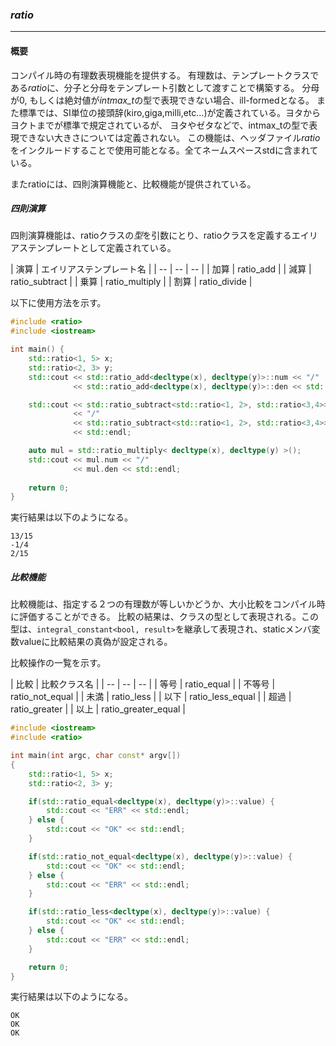### *ratio*
----
#### 概要
コンパイル時の有理数表現機能を提供する。
有理数は、テンプレートクラスである*ratio*に、分子と分母をテンプレート引数として渡すことで構築する。
分母が0, もしくは絶対値が*intmax_t*の型で表現できない場合、ill-formedとなる。
また標準では、SI単位の接頭辞(kiro,giga,milli,etc...)が定義されている。ヨタからヨクトまでが標準で規定されているが、
ヨタやゼタなどで、intmax_tの型で表現できない大きさについては定義されない。
この機能は、ヘッダファイル*ratio*をインクルードすることで使用可能となる。全てネームスペースstdに含まれている。

またratioには、四則演算機能と、比較機能が提供されている。

##### 四則演算
四則演算機能は、ratioクラスの*型*を引数にとり、ratioクラスを定義するエイリアステンプレートとして定義されている。

| 演算 | エイリアステンプレート名 |
| -- | -- | -- |
| 加算 | ratio_add |
| 減算 | ratio_subtract |
| 乗算 | ratio_multiply |
| 割算 | ratio_divide |

以下に使用方法を示す。

```c++
#include <ratio>
#include <iostream>

int main() {
    std::ratio<1, 5> x;
    std::ratio<2, 3> y;
    std::cout << std::ratio_add<decltype(x), decltype(y)>::num << "/"               //OK decltypeを使用できる
              << std::ratio_add<decltype(x), decltype(y)>::den << std::endl;

    std::cout << std::ratio_subtract<std::ratio<1, 2>, std::ratio<3,4>>::num        //OK 直接型を指定できる
              << "/"
              << std::ratio_subtract<std::ratio<1, 2>, std::ratio<3,4>>::den
              << std::endl;

    auto mul = std::ratio_multiply< decltype(x), decltype(y) >();                   //OK 結果を変数に格納できる
    std::cout << mul.num << "/"
              << mul.den << std::endl;
    
    return 0;
}
```

実行結果は以下のようになる。
```
13/15
-1/4
2/15
```

##### 比較機能
比較機能は、指定する２つの有理数が等しいかどうか、大小比較をコンパイル時に評価することができる。
比較の結果は、クラスの型として表現される。この型は、`integral_constant<bool, result>`を継承して表現され、staticメンバ変数valueに比較結果の真偽が設定される。

比較操作の一覧を示す。

| 比較 | 比較クラス名 |
| -- | -- | -- |
| 等号 | ratio_equal |
| 不等号 | ratio_not_equal |
| 未満 | ratio_less |
| 以下 | ratio_less_equal |
| 超過 | ratio_greater |
| 以上 | ratio_greater_equal |

```c++
#include <iostream>
#include <ratio>

int main(int argc, char const* argv[])
{
    std::ratio<1, 5> x;
    std::ratio<2, 3> y;

    if(std::ratio_equal<decltype(x), decltype(y)>::value) {
        std::cout << "ERR" << std::endl;
    } else {
        std::cout << "OK" << std::endl;
    }

    if(std::ratio_not_equal<decltype(x), decltype(y)>::value) {
        std::cout << "OK" << std::endl;
    } else {
        std::cout << "ERR" << std::endl;
    }

    if(std::ratio_less<decltype(x), decltype(y)>::value) {
        std::cout << "OK" << std::endl;
    } else {
        std::cout << "ERR" << std::endl;
    }

    return 0;
}
```

実行結果は以下のようになる。
```
OK
OK
OK
```
